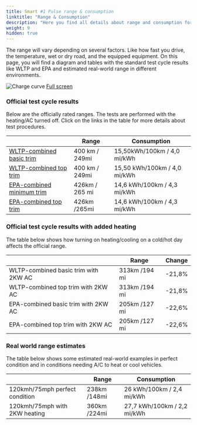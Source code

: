 ```yaml
---
title: Smart #1 Pulse range & consumption
linktitle: "Range & Consumption"
description: "Here you find all details about range and consumption for Smart #1 Pulse."
weight: 9
hidden: true
---
```

<!-- markdownlint-disable MD033 -->
<object type="image/svg+xml" data="../modelnavigation.svg"></object>

The range will vary depending on several factors. Like how fast you drive, the temperature, wet or dry road, and the equipped equipment. On this page, you will find a diagram and tables with the standard test cycle results like WLTP and EPA and estimated real-world range in different environments. 

![Charge curve](../range.svg  "Range information")
[Full screen](../range.svg)

### Official test cycle results

Below are the officially rated ranges. The tests are performed with the heating/AC turned off. Click on the links in the table for more details about test procedures. 

| | Range  | Consumption  |
|----|-----|------|
| [WLTP-combined basic trim](../../../../../guides/understandingrange/wltp/) | 400 km / 249mi |15,50kWh/100km / 4,0 mi/kWh | 
| [WLTP-combined top trim](../../../../../guides/understandingrange/wltp/) | 400 km / 249mi | 15,50 kWh/100km / 4,0 mi/kWh | 
| [EPA-combined minimum trim](../../../../../guides/understandingrange/epa/) | 426km / 265 mi| 14,6 kWh/100km / 4,3 mi/kWh |
| [EPA-combined top trim](../../../../../guides/understandingrange/epa/) | 426km /265mi| 14,6 kWh/100km / 4,3 mi/kWh  |

### Official test cycle results with added heating

The table below shows how turning on heating/cooling on a cold/hot day affects the official range. 

| | Range  | Change  |
|----|-----|------|
| WLTP-combined basic trim with 2KW AC | 313km /194 mi | -21,8%|
| WLTP-combined top trim with 2KW AC | 313km /194 mi | -21,8%|
| EPA-combined basic trim with 2KW AC | 205km /127 mi | -22,6%|
| EPA-combined top trim with 2KW AC | 205km /127 mi | -22,6%|

### Real world range estimates

The table below shows some estimated real-world examples in perfect condition and in conditions needing A/C to heat or cool vehicles. 

| | Range  | Consumption  |
|----|-----|------|
| 120kmh/75mph perfect condition | 238km /148mi| 26 kWh/100km / 2,4 mi/kWh |
| 120kmh/75mph with 2KW heating | 360km /224mi| 27,7 kWh/100km / 2,2 mi/kWh |
